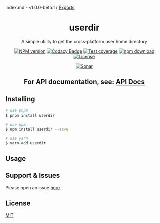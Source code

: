 index.md - v1.0.0-beta.1 / [Exports](modules.md)

<div style="text-align: center;" align="center">

# userdir

A simple utility to get the cross-platform user home directory

[![NPM version][npm-image]][npm-url]
[![Codacy Badge][codacy-image]][codacy-url]
[![Test coverage][codecov-image]][codecov-url]
[![npm download][download-image]][download-url]
[![License][license-image]][license-url]

[![Sonar][sonar-image]][sonar-url]

</div>

<div style="text-align: center; margin-bottom: 20px;" align="center">

## **For API documentation, see: [API Docs](./docs/modules.md)**

</div>

## Installing

```bash
# use pnpm
$ pnpm install userdir

# use npm
$ npm install userdir --save

# use yarn
$ yarn add userdir
```

## Usage

## Support & Issues

Please open an issue [here](https://github.com/saqqdy/userdir/issues).

## License

[MIT](LICENSE)

[npm-image]: https://img.shields.io/npm/v/userdir.svg?style=flat-square
[npm-url]: https://npmjs.org/package/userdir
[codacy-image]: https://app.codacy.com/project/badge/Grade/f70d4880e4ad4f40aa970eb9ee9d0696
[codacy-url]: https://www.codacy.com/gh/saqqdy/userdir/dashboard?utm_source=github.com&utm_medium=referral&utm_content=saqqdy/userdir&utm_campaign=Badge_Grade
[codecov-image]: https://img.shields.io/codecov/c/github/saqqdy/userdir.svg?style=flat-square
[codecov-url]: https://codecov.io/github/saqqdy/userdir?branch=master
[download-image]: https://img.shields.io/npm/dm/userdir.svg?style=flat-square
[download-url]: https://npmjs.org/package/userdir
[license-image]: https://img.shields.io/badge/License-MIT-blue.svg
[license-url]: LICENSE
[sonar-image]: https://sonarcloud.io/api/project_badges/quality_gate?project=saqqdy_userdir
[sonar-url]: https://sonarcloud.io/dashboard?id=saqqdy_userdir
